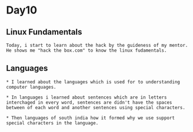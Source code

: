 # Day10 

## Linux Fundamentals

	Today, i start to learn about the hack by the guideness of my mentor. He shows me "hack the box.com" to know the linux fudamentals. 

## Languages
	
	* I learned about the languages which is used for to understanding computer languages.

	* In languages i learned about sentences which are in letters interchaged in every word, sentences are didn't have the spaces between of each word and another sentences using special characters.

	* Then languages of south india how it formed why we use support special characters in the language.
